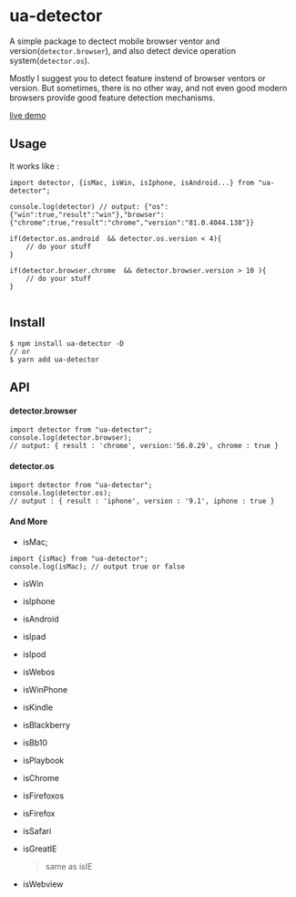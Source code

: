 # ua-detector

A simple package to dectect mobile browser ventor and version(`detector.browser`), and also detect device operation system(`detector.os`).

Mostly I suggest you to detect feature instend of browser ventors or version. But sometimes, there is no other way, and not even good modern browsers provide good feature detection mechanisms.

[live demo](https://codesandbox.io/s/ua-detector-jmqu8)

## Usage

It works like :

```
import detector, {isMac, isWin, isIphone, isAndroid...} from "ua-detector";

console.log(detector) // output: {"os":{"win":true,"result":"win"},"browser":{"chrome":true,"result":"chrome","version":"81.0.4044.138"}}

if(detector.os.android  && detector.os.version < 4){
	// do your stuff
}

if(detector.browser.chrome  && detector.browser.version > 10 ){
	// do your stuff
}


```

## Install

```
$ npm install ua-detector -D
// or
$ yarn add ua-detector

```

## API

#### detector.browser

```
import detector from "ua-detector";
console.log(detector.browser);
// output: { result : 'chrome', version:'56.0.29', chrome : true }

```

#### detector.os

```
import detector from "ua-detector";
console.log(detector.os);
// output : { result : 'iphone', version : '9.1', iphone : true }

```

#### And More

- isMac;

```
import {isMac} from "ua-detector";
console.log(isMac); // output true or false
```

- isWin

- isIphone

- isAndroid

- isIpad

- isIpod

- isWebos

- isWinPhone

- isKindle

- isBlackberry

- isBb10

- isPlaybook

- isChrome

- isFirefoxos

- isFirefox

- isSafari

- isGreatIE
  > same as isIE
- isWebview
